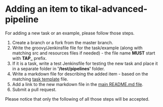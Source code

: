 # Adding an item to tikal-advanced-pipeline

For adding a new task or an example, please follow those steps.

1. Create a branch or a fork from the master branch.
2. Write the groovy/Jenkinsfile file for the task/example (along with matching src and resources files if needed) - the file name **MUST** start with **TAP_** prefix.
3. If it is a task, write a test Jenkinsfile for testing the new task and place it in a separate folder in **'/test/pipelines'** folder.
4. Write a markdown file for describing the added item - based on the matching [task template](../../templates/TemplateTaskPage.md) file.
5. Add a link to the new markdown file in the [main README.md file](../../README.md).
6. Submit a pull request.

Please notice that only the following of all those steps will be accepted.



